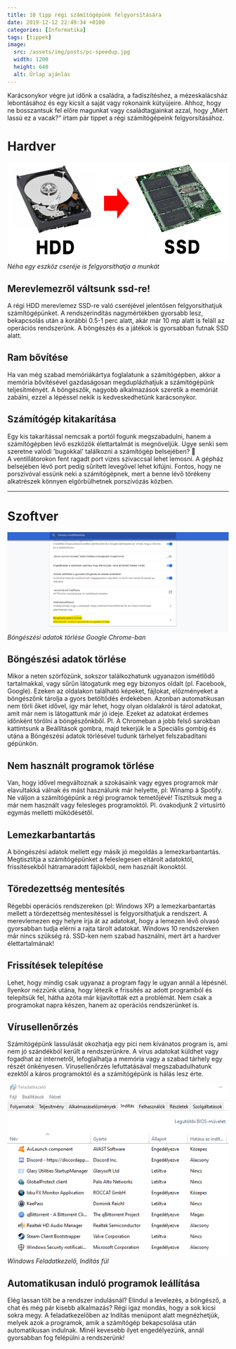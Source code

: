 ```yaml
---
title: 10 tipp régi számítógépünk felgyorsítására
date: 2019-12-12 22:49:34 +0100
categories: [Informatika]
tags: [tippek]
image:
  src: /assets/img/posts/pc-speedup.jpg
  width: 1200
  height: 640
  alt: Űrlap ajánlás
---
```


Karácsonykor végre jut időnk a családra, a fadíszítéshez, a mézeskalácsház lebontásához és egy kicsit a saját vagy rokonaink kütyüjeire. Ahhoz, hogy ne bosszantsuk fel előre magunkat vagy családtagjainkat azzal, hogy „Miért lassú ez a vacak?" írtam pár tippet a régi számítógépeink felgyorsításához.

# Hardver

![HDD-ről SSD-re](/assets/img/posts/hddtossd.jpg)
_Néha egy eszköz cseréje is felgyorsíthatja a munkát_

## Merevlemezről váltsunk ssd-re!

A régi HDD merevlemez SSD-re való cseréjével jelentősen felgyorsíthatjuk számítógépünket. A rendszerindítás nagymértékben gyorsabb lesz, bekapcsolás után a korábbi 0.5-1 perc alatt, akár már 10 mp alatt is feláll az operációs rendszerünk. A böngészés és a játékok is gyorsabban futnak SSD alatt.

## Ram bővítése

Ha van még szabad memóriákártya foglalatunk a számítógépben, akkor a memória bővítésével gazdaságosan megduplázhatjuk a számítógépünk teljesítményét. A böngészők, nagyobb alkalmazások szeretik a memóriát zabálni, ezzel a lépéssel nekik is kedveskedhetünk karácsonykor.

## Számítógép kitakarítása

Egy kis takarítással nemcsak a portól fogunk megszabadulni, hanem a számítógépben lévő eszközök élettartalmát is megnöveljük. Ugye senki sem szeretne valódi 'bugokkal' találkozni a számítógép belsejében? 🙂\
A ventillátorokon fent ragadt port vizes szivaccsal lehet lemosni. A gépház belsejében lévő port pedig sűrített levegővel lehet kifújni. Fontos, hogy ne porszívóval essünk neki a számítógépnek, mert a benne lévő törékeny alkatrészek könnyen elgörbülhetnek porszívózás közben.

* * * * *

# Szoftver

![Böngészési adatok törlése - Chrome](/assets/img/posts/chromeclean.png)
_Böngészési adatok törlése Google Chrome-ban_

## Böngészési adatok törlése

Mikor a neten szörfözünk, sokszor találkozhatunk ugyanazon ismétlődő tartalmakkal, vagy sűrűn látogatunk meg egy bizonyos oldalt (pl. Facebook, Google). Ezeken az oldalakon található képeket, fájlokat, előzményeket a böngészőnk tárolja a gyors betöltődés érdekében. Azonban automatikusan nem törli őket idővel, így már lehet, hogy olyan oldalakról is tárol adatokat, amit már nem is látogattunk már jó ideje. Ezeket az adatokat érdemes időnként törölni a böngészőnkből. Pl. A Chromeban a jobb felső sarokban kattintsunk a Beállítások gombra, majd tekerjük le a Speciális gombig és utána a Böngészési adatok törlésével tudunk tárhelyet felszabadítani gépünkön.

## Nem használt programok törlése

Van, hogy idővel megváltoznak a szokásaink vagy egyes programok már elavultakká válnak és mást használunk már helyette, pl: Winamp à Spotify. Ne váljon a számítógépünk a régi programok temetőjévé! Tisztítsuk meg a már nem használt vagy felesleges programoktól. Pl. óvakodjunk 2 vírtusírtó egymás melletti működésétől.

## Lemezkarbantartás

A böngészési adatok mellett egy másik jó megoldás a lemezkarbantartás. Megtisztítja a számítógépünket a feleslegesen eltárolt adatoktól, frissítésekből hátramaradott fájlokból, nem használt ikonoktól.

## Töredezettség mentesítés

Régebbi operációs rendszereken (pl: Windows XP) a lemezkarbantartás mellett a tördezettség mentesítéssel is felgyorsíthatjuk a rendszert. A merevlemezen egy helyre írja át az adatokat, hogy a lemezen lévő olvasó gyorsabban tudja elérni a rajta tárolt adatokat. Windows 10 rendszereken már nincs szükség rá. SSD-ken nem szabad használni, mert árt a hardver élettartalmának!

## Frissítések telepítése

Lehet, hogy mindig csak ugyanaz a program fagy le ugyan annál a lépésnél. Ilyenkor nézzünk utána, hogy létezik e frissítés az adott programból és telepítsük fel, hátha azóta már kijavították ezt a problémát. Nem csak a programokat napra készen, hanem az operációs rendszerünket is.

## Vírusellenőrzés

Számítógépünk lassulását okozhatja egy pici nem kívánatos program is, ami nem jó szándékból került a rendszerünkre. A vírus adatokat küldhet vagy fogadhat az internetről, lefoglalhatja a memória vagy a szabad tárhely egy részét önkényesen. Vírusellenőrzés lefuttatásával megszabadulhatunk ezektől a káros programoktól és a számítógépünk is hálás lesz érte.

![Feladatkezelő](/assets/img/posts/autostart.png)
_Windows Feladatkezelő, Indítás fül_

## Automatikusan induló programok leállítása

Elég lassan tölt be a rendszer indulásnál? Elindul a levelezés, a böngésző, a chat és még pár kisebb alkalmazás? Régi igaz mondás, hogy a sok kicsi sokra megy. A feladatkezelőben az Indítás menüpont alatt megnézhetjük, melyek azok a programok, amik a számítógép bekapcsolása után automatikusan indulnak. Minél kevesebb ilyet engedélyezünk, annál gyorsabban fog felépülni a rendszerünk!